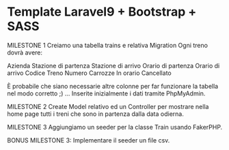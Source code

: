# Template Laravel9 + Bootstrap + SASS

MILESTONE 1
Creiamo una tabella trains e relativa Migration
Ogni treno dovrà avere:

Azienda
Stazione di partenza
Stazione di arrivo
Orario di partenza
Orario di arrivo
Codice Treno
Numero Carrozze
In orario
Cancellato

È probabile che siano necessarie altre colonne per far funzionare la tabella nel modo corretto ;) ...
Inserite inizialmente i dati tramite PhpMyAdmin.

MILESTONE 2
Create Model relativo ed un Controller per mostrare nella home page tutti i treni che sono in partenza dalla data odierna.

MILESTONE 3
Aggiungiamo un seeder per la classe Train usando FakerPHP.

BONUS MILESTONE 3:
Implementare il seeder un file csv.